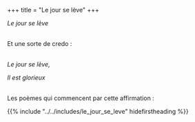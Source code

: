 +++
title = "Le jour se lève"
+++

_Le jour se lève_

 \
Et une sorte de credo :

 \
_Le jour se lève,_

_Il est glorieux_

 \
Les poèmes qui commencent par cette affirmation :

{{% include "../../includes/le_jour_se_leve" hidefirstheading %}}

